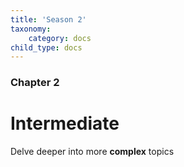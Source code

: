 ```yaml
---
title: 'Season 2'
taxonomy:
    category: docs
child_type: docs
---
```


### Chapter 2

# Intermediate

Delve deeper into more **complex** topics
